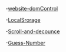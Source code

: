 -[website-domControl](https://damenhua.github.io/website-domControl/starter/index.html)

-[LocalSrorage](https://damenhua.github.io/15---LocalStorage/index-START.html)

-[Scroll-and-decounce](https://damenhua.github.io/13--Scroll-and-decounce/index-START.html)

-[Guess-Number](https://damenhua.github.io/Guess-Number/starter/index.html)



